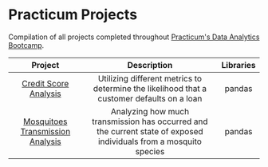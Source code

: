 # Practicum Projects
Compilation of all projects completed throughout [Practicum's Data Analytics Bootcamp](https://practicum.com/data-analyst/).

| Project | Description | Libraries |
| :---: | :---: | :---: |
| [Credit Score Analysis](https://github.com/dalevizos/practicum_projects/blob/main/credit_score_analysis/credit-score-analysis_project.ipynb) | Utilizing different metrics to determine the likelihood that a customer defaults on a loan | pandas |
| [Mosquitoes Transmission Analysis](https://github.com/dalevizos/practicum_projects/blob/main/mosquitoes_transmission_analysis/mosquitoes-transmission-analysis_project.ipynb) | Analyzing how much transmission has occurred and the current state of exposed individuals from a mosquito species | pandas |
